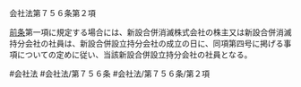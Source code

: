 会社法第７５６条第２項

[前条](会社法＿＿＿＿第７５５条第１項)第一項に規定する場合には、新設合併消滅株式会社の株主又は新設合併消滅持分会社の社員は、新設合併設立持分会社の成立の日に、同項第四号に掲げる事項についての定めに従い、当該新設合併設立持分会社の社員となる。

#会社法
#会社法/第７５６条
#会社法/第７５６条/第２項
